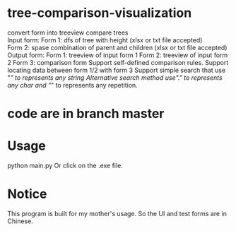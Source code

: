 # tree-comparison-visualization
convert form into treeview 
compare trees  
Input form:
Form 1: dfs of tree with height (xlsx or txt file accepted)  
Form 2: spase combination of parent and children (xlsx or txt file accepted)
Output form:
Form 1: treeview of input form 1
Form 2: treeview of input form 2
Form 3: comparison form
Support self-defined comparison rules. 
Support locating data between form 1/2 with form 3
Support simple search that use "*" to represents any string
        Alternative search method use"." to represents any char and "*" to represents any repetition.
# code are in branch master
# Usage
python main.py
Or click on the .exe file.
# Notice
This program is built for my mother's usage. So the UI and test forms are in Chinese. 

